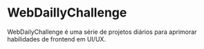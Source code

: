 # WebDaillyChallenge
WebDailyChallenge é uma série de projetos diários para aprimorar habilidades de frontend em UI/UX.
